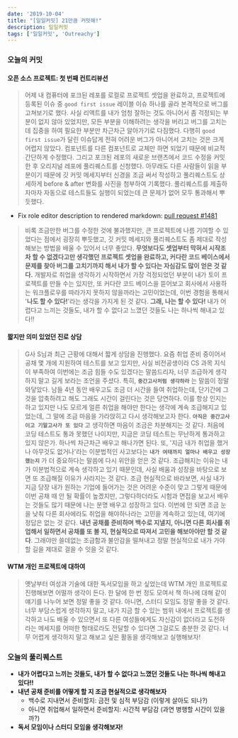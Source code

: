 ```yaml
---
date: '2019-10-04'
title: "[일일커밋] 21만큼 커밋해!"
description: 일일커밋
tags: ['일일커밋', 'Outreachy']
---
```


### 오늘의 커밋

#### 오픈 소스 프로젝트: 첫 번째 컨트리뷰션
> 어제 내 컴퓨터에 포크된 레포를 로컬로 프로젝트 셋업을 완료하고, 프로젝트에 등록된 이슈 중 `good first issue` 레이블 이슈 하나를 골라 본격적으로 버그를 고쳐보기로 했다. 사실 리액트를 내가 엄청 잘하는 것도 아니어서 좀 걱정되는 부분이 없지 않아 있었지만, 모든 부분을 이해하려는 생각을 버리고 버그를 고치는데 집중을 하여 필요한 부분만 차근차근 알아가기로 다짐했다. 다행히 `good first issue`가 달린 이슈답게 전혀 어려운 버그가 아니어서 고치는 것은 크게 어렵지 않았다. 컴포넌트를 다른 컴포넌트로 교체만 하면 되었기 때문에 비교적 간단하게 수정했다. 그리고 포크된 레포의 새로운 브랜츠에서 코드 수정을 커밋한 후 오리지널 레포에 풀리퀘스트를 신청했다. 아무래도 다른 사람들이 읽을 부분이기 때문에 깃 커밋 메세지부터 신경을 조금 써서 작성하고 풀리퀘스트도 상세하게 before & after 변화를 사진을 첨부하여 기록했다. 풀리퀘스트를 제출하자마자 자동으로 테스트들도 실행이 되었는데 큰 문제가 없어 모두 통과해서 뿌듯했다. 

- Fix role editor description to rendered markdown: [pull request #1481](https://github.com/taskcluster/taskcluster/pull/1481)

> 비록 조금만한 버그를 수정한 것에 불과했지만, 큰 프로젝트에 나름 기여할 수 있었다는 점에서 굉장히 뿌듯했고, 깃 커밋 메세지와 풀리퀘스트도 좀 제대로 작성해보는 방법을 배울 수 있어서 너무 좋았다. __무엇보다도 셋업부터 막혀서 시작조차 할 수 없겠다고만 생각했던 프로젝트 셋업을 완료하고, 커다란 코드 베이스에서 문제를 찾아 버그를 고치기까지 해서 내가 할 수 있다는 자심감도 많이 얻은 것 같다.__ 개발자로 취업을 생각하기 시작하면서 가장 걱정되었던 부분이 내가 토이 프로젝트를 만들 수는 있지만, 또 커다란 코드 베이스을 뜯어보고 회사에서 사용하는 워크플로우를 따라가지 못하지 않을까라는 고민이었는데, 이번 경험을 통해서 '__나도 할 수 있다!__'라는 생각을 가지게 된 것 같다. 
__그래, 나는 할 수 있다!__ 내가 어렵다고 느끼는 것들도, 내가 할 수 없다고 느꼈던 것들도 나는 하나씩 해내고 있다!! 

#### 짧지만 의미 있었던 진로 상담
> G사 S님과 최근 근황에 대해서 짧게 상담을 진행했다. 요즘 취업 준비 중이어서 공채 몇 개에 지원하여 테스트를 보고 있지만, 사실 비전공생이라 CS 과목 지식이 부족하여 이번에는 조금 힘들 수도 있겠다는 말씀드리자, 너무 조급하게 생각하지 말고 길게 보라는 조언을 주셨다. 특히, __`중간고사처럼 생각하라`__ 는 말씀이 정말 와닿았다. 남들 4년 동안 배우고도 조금 더 시간을 들여 취업하는데, 단기간에 그것을 압축하려고 해도 그래도 시간이 걸린다는 것은 당연하다. 이를 항상 인지는 하고 있지만 나도 모르게 얼른 취업을 해야만 한다는 생각에 계속 조급해지고 있었는데, 그 말에 조금 마음을 가라앉히고 다시 생각해보고자 한다. __`아직은 중간고사이고 기말고사가 또 있다`__ 고 생각하면 마음이 조금은 차분해지는 것 같다. 처음에 코딩 테스트도 통과 못했던 나이지만, 지금은 코딩 테스트는 무난하게 통과하고 있지 않은가. 하나씩 차근차근 배우고 해나가면 된다. 또, '지금 내가 취업을 했거나 아무것도 없거나'라는 이분법적인 사고보다는 __`내가 여태까지 얼마나 배우고 성장했는지`__ 가 더 중요하다는 말씀에 다시 위안을 얻은 것 같다. 조급해지는 이유는 내가 이분법적으로 계속 생각하고 있기 때문인데, 사실 배움과 성장을 바탕으로 보면 또 조급해질 이유가 사라지는 것 같다. 조금 현실적으로 바라보면, 사실 내가 지금 당장 내가 원하는 기업에 들어가는 것은 어려운 수준이 맞고 그렇게 때문에 이번 공채 때 안 될 확률이 높겠지만, 그렇다하더라도 시험과 면접을 보고서 배우는 것들도 많기 때문에 나는 분명 배우고 성장하고 있다. 이번에 안 되면 조금 눈을 낮춰 다른 회사에라도 취업을 해야하나라는 고민을 계속하고 있는데, 여기에 정답은 없는 것 같다. __내년 공채를 준비하며 백수로 지낼지, 아니면 다른 회사를 취업해서 일하면서 공채를 또 볼 지, 현실적으로 따져서 고민을 해보아야만 할 것 같다__. 그래야만 쓸데없는 조급함과 불안감을 떨쳐내고 정말 현실적으로 내가 가야할 길을 제대로 걸을 수 잇을 것 같다.

#### WTM 개인 프로젝트에 대하여
> 옛날부터 여성과 기술에 대한 독서모임을 하고 싶었는데 WTM 개인 프로젝트로 진행해보면 어떨까 생각이 든다. 한 달에 한 번 정도 모여서 책 하나에 대해 같이 얘기를 나누어 보면 정말 좋을 것 같다. 아니면, 스터디 모임도 정말 좋을 것 같다. 너무 부담스럽게 생각하지 말고, 내가 지금 할 수 있는 범위 내에서 프로젝트를 생각하고 나도 배울 수 있으면서 또 다른 여성들에게도 자신감이 없더라고 도전하라는 메세지를 어떠한 형태로라도 전달할 수 있다면 그걸로도 충분한 것 같다. 너무 어렵게 생각하지 말고 해보고 싶은 활동을 생각해보고 실행해보자!

### 오늘의 풀리퀘스트
- __내가 어렵다고 느끼는 것들도, 내가 할 수 없다고 느꼈던 것들도 나는 하나씩 해내고 있다!!__
- __내년 공채 준비를 어떻게 할 지 조금 현실적으로 생각해보자__
    - 백수로 지내면서 준비할지: 금전 및 심적 부담감 (이렇게 살아도 되나?)
    - 아니면 취업해서 일하면서 준비할지: 시간적 부담감 (과연 병행할 시간이 있을까?)
- __독서 모임이나 스터디 모임을 생각해보자!__